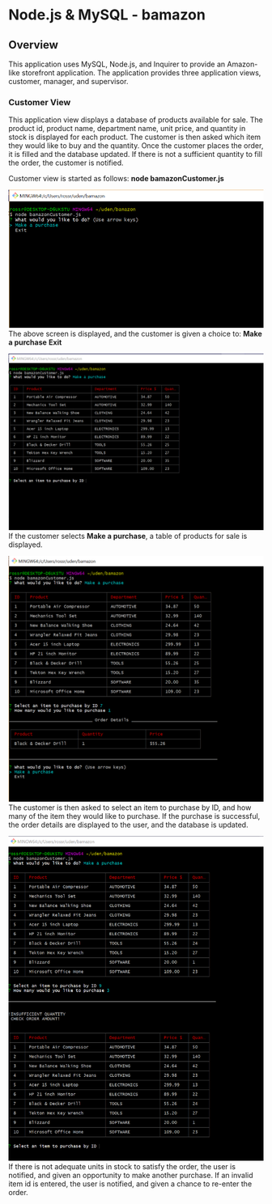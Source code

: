 # Node.js & MySQL - bamazon

## Overview

This application uses MySQL, Node.js, and Inquirer to provide an Amazon-like 
storefront application. The application provides three application views, 
customer, manager, and supervisor.

### Customer View

This application view displays a database of products available for sale. The
product id, product name, department name, unit price, and quantity in stock 
is displayed for each product. The customer is then asked which item they would
like to buy and the quantity. Once the customer places the order, it is filled
and the database updated. If there is not a sufficient quantity to fill the
order, the customer is notified.

Customer view is started as follows: **node bamazonCustomer.js**

![Customer Start](images/customer_start.png)
The above screen is displayed, and the customer is given a choice to:
    **Make a purchase**
    **Exit**

![Make Purchase](images/make_purchase.png)
If the customer selects **Make a purchase**, a table of products for sale is
displayed.

![Order Details](images/order_details.png)
The customer is then asked to select an item to purchase by ID, and how many
of the item they would like to purchase. If the purchase is successful, the
order details are displayed to the user, and the database is updated.

![Insufficient Quantity](images/insufficient_quantity.png)
If there is not adequate units in stock to satisfy the order, the user is
notified, and given an opportunity to make another purchase. If an invalid
item id is entered, the user is notified, and given a chance to re-enter the
order.